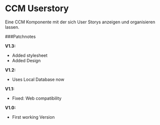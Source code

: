 # CCM Userstory
Eine CCM Komponente mit der sich User Storys anzeigen und organisieren lassen.

###Patchnotes

**V1.3:**
 * Added stylesheet
 * Added Design


**V1.2:**
 * Uses Local Database now

**V1.1:**
 * Fixed: Web compatibility

**V1.0:**
 * First working Version
